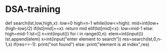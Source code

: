 # DSA-training
def search(lst,low,high,x):
    low=0
    high=n-1
    while(low<=high):
            mid=int(low+(high-low)/2)
            if(lst[mid]==x):
                 return mid
            elif(lst[mid]<x):
                low=mid-1
            else:
                high=mid-1
lst=[]
n=int(input())
for i in range(0,n):
    elem=int(input())
    lst.append(elem)
x=int(input("enter element to search"))
res=search(lst,0,n-1,x)
if(res==-1):
    print("not found")
else:
    print("element is at index",res)
